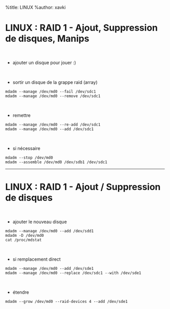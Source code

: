 %title: LINUX
%author: xavki


# LINUX : RAID 1 - Ajout, Suppression de disques, Manips


<br>

* ajouter un disque pour jouer :)

<br>

* sortir un disque de la grappe raid (array)

```
mdadm --manage /dev/md0 --fail /dev/sdc1
mdadm --manage /dev/md0 --remove /dev/sdc1
```

<br>

* remettre

```
mdadm --manage /dev/md0 --re-add /dev/sdc1
mdadm --manage /dev/md0 --add /dev/sdc1
```

<br>

* si nécessaire

```
mdadm --stop /dev/md0
mdadm --assemble /dev/md0 /dev/sdb1 /dev/sdc1
```

-------------------------------------------------------------------

# LINUX : RAID 1 - Ajout / Suppression de disques


<br>

* ajouter le nouveau disque

```
mdadm --manage /dev/md0 --add /dev/sdd1
mdadm -D /dev/md0
cat /proc/mdstat
```

<br>

* si remplacement direct

```
mdadm --manage /dev/md0 --add /dev/sde1
mdadm --manage /dev/md0 --replace /dev/sdc1 --with /dev/sde1
```

<br>

* étendre

```
mdadm --grow /dev/md0 --raid-devices 4 --add /dev/sde1
```

